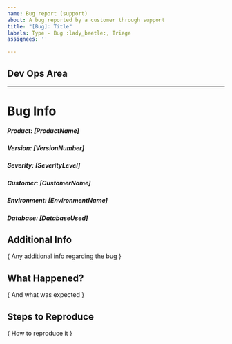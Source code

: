 ```yaml
---
name: Bug report (support)
about: A bug reported by a customer through support
title: "[Bug]: Title"
labels: Type - Bug :lady_beetle:, Triage
assignees: ''

---
```

## Dev Ops Area
<!--- This area is for Dev Ops to add tasks --->

---
<!---  
############### - FORM USAGE - #####################
To fill out this form properly.

  1. Fill out the information below by replacing as following

    i. [ XXX ] replace with a single line of text
    ii. { XXX } replace with multiline text

-- Suggestions can sometimes found in comments below input. Use them!

Notes:
    - If you pick something that doesn't fit the format the auto labeling will not happen
    - It can take a short while after submission for it to happen
    - It is case-insensitive
    - Updating the description will update the labels as well
--->
# Bug Info
##### Product: [ProductName]
<!-- Product Names: POMA | POH | POM | Gateway | Connecting Shop | Connecting Prodrisk | Connecting Spotbid -->
##### Version: [VersionNumber]
<!-- Version format : v0.0.0 (or just Develop) -->

##### Severity: [SeverityLevel]
<!-- Severity levels: Critical | Major | Average | Minor -->

##### Customer: [CustomerName]
##### Environment: [EnvironmentName]
##### Database: [DatabaseUsed]

## Additional Info
{ Any additional info regarding the bug }
## What Happened?
{ And what was expected }
## Steps to Reproduce
{ How to reproduce it }
<!---
You should probably use a list of steps
 1. Do 1
 2. Do 2
--->



